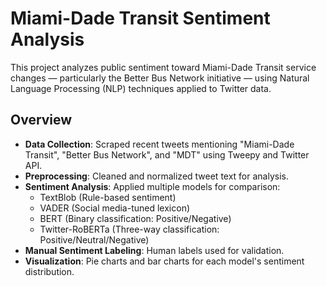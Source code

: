 # Miami-Dade Transit Sentiment Analysis

This project analyzes public sentiment toward Miami-Dade Transit service changes — particularly the Better Bus Network initiative — using Natural Language Processing (NLP) techniques applied to Twitter data.

## Overview

- **Data Collection**: Scraped recent tweets mentioning "Miami-Dade Transit", "Better Bus Network", and "MDT" using Tweepy and Twitter API.
- **Preprocessing**: Cleaned and normalized tweet text for analysis.
- **Sentiment Analysis**: Applied multiple models for comparison:
  - TextBlob (Rule-based sentiment)
  - VADER (Social media-tuned lexicon)
  - BERT (Binary classification: Positive/Negative)
  - Twitter-RoBERTa (Three-way classification: Positive/Neutral/Negative)
- **Manual Sentiment Labeling**: Human labels used for validation.
- **Visualization**: Pie charts and bar charts for each model's sentiment distribution.

